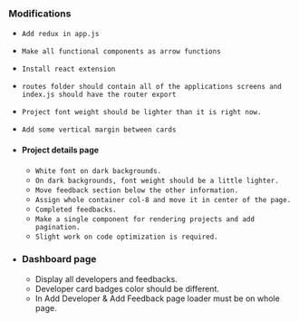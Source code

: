 ### Modifications

- `Add redux in app.js`
- `Make all functional components as arrow functions`
- `Install react extension`
- `routes folder should contain all of the applications screens and index.js should have the router export`

- `Project font weight should be lighter than it is right now.`
- `Add some vertical margin between cards`
- #### Project details page

  - `White font on dark backgrounds.`
  - `On dark backgrounds, font weight should be a little lighter.`
  - `Move feedback section below the other information.`
  - `Assign whole container col-8 and move it in center of the page.`
  - `Completed feedbacks.`
  - `Make a single component for rendering projects and add pagination.`
  - `Slight work on code optimization is required.`

- ### Dashboard page
  - Display all developers and feedbacks.
  - Developer card badges color should be different.
  - In Add Developer & Add Feedback page loader must be on whole page.
